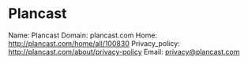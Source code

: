 
# Plancast

Name: Plancast
Domain: plancast.com
Home: http://plancast.com/home/all/100830
Privacy_policy: http://plancast.com/about/privacy-policy
Email: privacy@plancast.com
